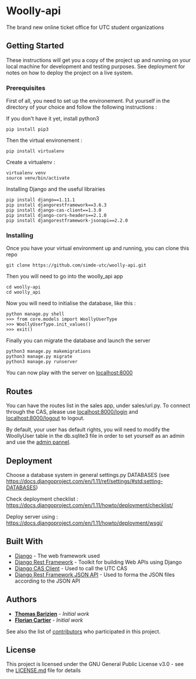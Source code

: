 # Woolly-api

The brand new online ticket office for UTC student organizations

## Getting Started

These instructions will get you a copy of the project up and running on your local machine for development and testing purposes. See deployment for notes on how to deploy the project on a live system.

### Prerequisites

First of all, you need to set up the environement. Put yourself in the directory of your choice and follow the following instructions : 

If you don't have it yet, install python3
```
pip install pip3
```
Then the virtual environement :
```
pip install virtualenv
```
Create a virtualenv :
```
virtualenv venv
source venv/bin/activate
```
Installing Django and the useful librairies
```
pip install django==1.11.1
pip install djangorestframework==3.6.3
pip install django-cas-client==1.3.0
pip install django-cors-headers==2.1.0
pip install djangorestframework-jsonapi==2.2.0
```

### Installing

Once you have your virtual environment up and running, you can clone this repo

```
git clone https://github.com/simde-utc/woolly-api.git
```

Then you will need to go into the woolly_api app

```
cd woolly-api
cd woolly_api
```

Now you will need to initialise the database, like this :

```
python manage.py shell
>>> from core.models import WoollyUserType
>>> WoollyUserType.init_values()
>>> exit()
```

Finally you can migrate the database and launch the server

```
python3 manage.py makemigrations
python3 manage.py migrate
python3 manage.py runserver
```

You can now play with the server on [localhost:8000](http://localhost:8000)

## Routes

You can have the routes list in the sales app, under sales/url.py.
To connect through the CAS, please use [localhost:8000/login](http://localhost:8000/login) and [localhost:8000/logout](http://localhost:8000/logout) to logout.

By default, your user has default rights, you will need to modify the WoollyUser table in the db.sqlite3 file in order to set yourself as an admin and use the [admin pannel](http://localhost:8000/admin).


## Deployment

Choose a database system in general settings.py DATABASES (see https://docs.djangoproject.com/en/1.11/ref/settings/#std:setting-DATABASES)

Check deployment checklist : https://docs.djangoproject.com/en/1.11/howto/deployment/checklist/

Deploy server using : https://docs.djangoproject.com/en/1.11/howto/deployment/wsgi/

## Built With

* [Django](https://www.djangoproject.com) - The web framework used
* [Django Rest Framework](http://www.django-rest-framework.org) - Toolkit for building Web APIs using Django
* [Django CAS Client](https://pypi.python.org/pypi/django-cas-client/) - Used to call the UTC CAS
* [Django Rest Framework JSON API](https://github.com/django-json-api/django-rest-framework-json-api) - Used to forma the JSON files according to the JSON API


## Authors

* **[Thomas Barizien](https://github.com/tbarizien)** - *Initial work*
* **[Florian Cartier](https://github.com/FCartier)** - *Initial work*

See also the list of [contributors](https://github.com/simde-utc/woolly-api/graphs/contributors) who participated in this project.

## License

This project is licensed under the GNU General Public License v3.0 - see the [LICENSE.md](LICENSE.md) file for details


